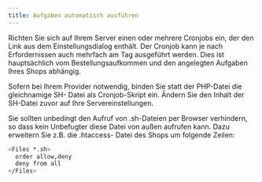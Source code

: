 ```yaml
---
title: Aufgaben automatisch ausführen
---
```


Richten Sie sich auf Ihrem Server einen oder mehrere Cronjobs ein, der den Link aus dem Einstellungsdialog enthält. Der Cronjob kann je nach Erfordernissen auch mehrfach am Tag ausgeführt werden. Dies ist hauptsächlich vom Bestellungsaufkommen und den angelegten Aufgaben Ihres Shops abhängig.

Sofern bei Ihrem Provider notwendig, binden Sie statt der PHP-Datei die gleichnamige SH- Datei als Cronjob-Skript ein. Ändern Sie den Inhalt der SH-Datei zuvor auf Ihre
Servereinstellungen.

Sie sollten unbedingt den Aufruf von .sh-Dateien per Browser verhindern, so dass kein Unbefugter diese Datei von außen aufrufen kann. Dazu erweitern Sie z.B. die .htaccess- Datei des Shops um folgende Zeilen:

```sh
<Files *.sh>
  order allow,deny
  deny from all
</Files>
```
